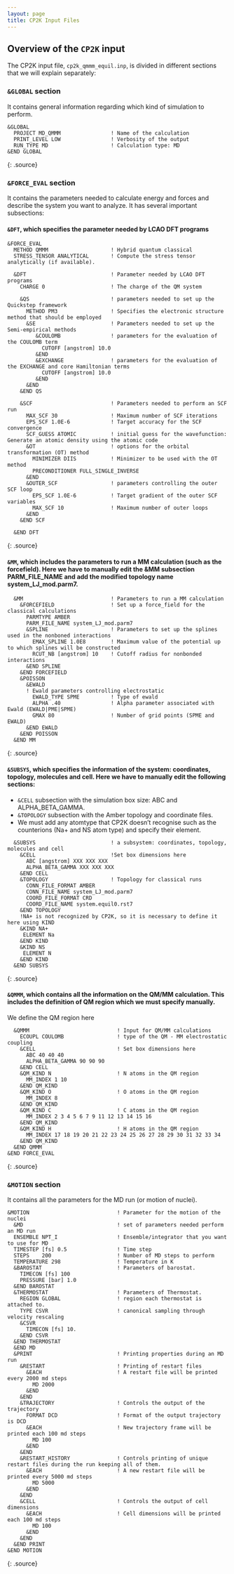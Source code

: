 ```yaml
---
layout: page
title: CP2K Input Files
---
```


## Overview of the `CP2K` input

The CP2K input file, `cp2k_qmmm_equil.inp`, is divided in different sections that we will explain separately:

### `&GLOBAL` section
It contains general information regarding which kind of simulation to perform.

~~~
&GLOBAL
  PROJECT MD_QMMM                ! Name of the calculation
  PRINT_LEVEL LOW                ! Verbosity of the output
  RUN_TYPE MD                    ! Calculation type: MD
&END GLOBAL
~~~
{: .source}


### `&FORCE_EVAL` section

It contains the parameters needed to calculate energy and forces and describe the system you want to analyze. It has several important subsections:

#### `&DFT`, which specifies the parameter needed by LCAO DFT programs

~~~
&FORCE_EVAL
  METHOD QMMM                    ! Hybrid quantum classical
  STRESS_TENSOR ANALYTICAL       ! Compute the stress tensor analytically (if available).

  &DFT                           ! Parameter needed by LCAO DFT programs
    CHARGE 0                     ! The charge of the QM system

    &QS                          ! parameters needed to set up the Quickstep framework
      METHOD PM3                 ! Specifies the electronic structure method that should be employed
      &SE                        ! Parameters needed to set up the Semi-empirical methods
         &COULOMB                ! parameters for the evaluation of the COULOMB term
           CUTOFF [angstrom] 10.0
         &END
         &EXCHANGE               ! parameters for the evaluation of the EXCHANGE and core Hamiltonian terms
           CUTOFF [angstrom] 10.0
         &END
      &END
    &END QS

    &SCF                         ! Parameters needed to perform an SCF run
      MAX_SCF 30                 ! Maximum number of SCF iterations
      EPS_SCF 1.0E-6             ! Target accuracy for the SCF convergence
      SCF_GUESS ATOMIC           ! initial guess for the wavefunction: Generate an atomic density using the atomic code
      &OT                        ! options for the orbital transformation (OT) method
        MINIMIZER DIIS           ! Minimizer to be used with the OT method
        PRECONDITIONER FULL_SINGLE_INVERSE
      &END
      &OUTER_SCF                 ! parameters controlling the outer SCF loop
        EPS_SCF 1.0E-6           ! Target gradient of the outer SCF variables
        MAX_SCF 10               ! Maximum number of outer loops
      &END
    &END SCF

  &END DFT
~~~
{: .source}



#### `&MM`, which includes the parameters to run a MM calculation (such as the forcefield). Here we have to manually edit the &MM subsection PARM_FILE_NAME and add the modified topology name system_LJ_mod.parm7.

~~~
  &MM                            ! Parameters to run a MM calculation
    &FORCEFIELD                  ! Set up a force_field for the classical calculations
      PARMTYPE AMBER
      PARM_FILE_NAME system_LJ_mod.parm7
      &SPLINE                    ! Parameters to set up the splines used in the nonboned interactions
        EMAX_SPLINE 1.0E8        ! Maximum value of the potential up to which splines will be constructed
        RCUT_NB [angstrom] 10    ! Cutoff radius for nonbonded interactions
      &END SPLINE
    &END FORCEFIELD
    &POISSON
      &EWALD
      ! Ewald parameters controlling electrostatic
        EWALD_TYPE SPME          ! Type of ewald
        ALPHA .40                ! Alpha parameter associated with Ewald (EWALD|PME|SPME)
        GMAX 80                  ! Number of grid points (SPME and EWALD)
      &END EWALD
    &END POISSON
  &END MM
~~~
{: .source}


#### `&SUBSYS`, which specifies the information of the system: coordinates, topology, molecules and cell. Here we have to manually edit the following sections:
  - `&CELL` subsection with the simulation box size: ABC and ALPHA_BETA_GAMMA.
  - `&TOPOLOGY` subsection with the Amber topology and coordinate files.
  - We must add any atomtype that CP2K doesn’t recognise such as the counterions (Na+ and NS atom type) and specify their element.

~~~
  &SUBSYS                        ! a subsystem: coordinates, topology, molecules and cell
    &CELL                        !Set box dimensions here
      ABC [angstrom] XXX XXX XXX
      ALPHA_BETA_GAMMA XXX XXX XXX
    &END CELL
    &TOPOLOGY                    ! Topology for classical runs
      CONN_FILE_FORMAT AMBER
      CONN_FILE_NAME system_LJ_mod.parm7
      COORD_FILE_FORMAT CRD
      COORD_FILE_NAME system.equil0.rst7
    &END TOPOLOGY
    !NA+ is not recognized by CP2K, so it is necessary to define it here using KIND
    &KIND NA+
     ELEMENT Na
    &END KIND
    &KIND NS
     ELEMENT N
    &END KIND
  &END SUBSYS
~~~
{: .source}

#### `&QMMM`, which contains all the information on the QM/MM calculation. This includes the definition of QM region which we must specify manually.

We define the QM region here

~~~
  &QMMM                            ! Input for QM/MM calculations
    ECOUPL COULOMB                 ! type of the QM - MM electrostatic coupling
    &CELL                          ! Set box dimensions here
      ABC 40 40 40
      ALPHA_BETA_GAMMA 90 90 90
    &END CELL
    &QM_KIND N                     ! N atoms in the QM region
      MM_INDEX 1 10
    &END QM_KIND
    &QM_KIND O                     ! O atoms in the QM region
      MM_INDEX 8
    &END QM_KIND
    &QM_KIND C                     ! C atoms in the QM region
      MM_INDEX 2 3 4 5 6 7 9 11 12 13 14 15 16
    &END QM_KIND
    &QM_KIND H                     ! H atoms in the QM region
      MM_INDEX 17 18 19 20 21 22 23 24 25 26 27 28 29 30 31 32 33 34
    &END QM_KIND
  &END QMMM
&END FORCE_EVAL
~~~
{: .source}

### `&MOTION` section

It contains all the parameters for the MD run (or motion of nuclei).

~~~
&MOTION                            ! Parameter for the motion of the nuclei
  &MD                              ! set of parameters needed perform an MD run
  ENSEMBLE NPT_I                   ! Ensemble/integrator that you want to use for MD
  TIMESTEP [fs] 0.5                ! Time step
  STEPS    200                     ! Number of MD steps to perform
  TEMPERATURE 298                  ! Temperature in K
  &BAROSTAT                        ! Parameters of barostat.
    TIMECON [fs] 100
    PRESSURE [bar] 1.0
  &END BAROSTAT
  &THERMOSTAT                      ! Parameters of Thermostat.
    REGION GLOBAL                  ! region each thermostat is attached to.
    TYPE CSVR                      ! canonical sampling through velocity rescaling
    &CSVR
      TIMECON [fs] 10.
    &END CSVR
  &END THERMOSTAT
  &END MD
  &PRINT                           ! Printing properties during an MD run
    &RESTART                       ! Printing of restart files
      &EACH                        ! A restart file will be printed every 2000 md steps
        MD 2000
      &END
    &END
    &TRAJECTORY                    ! Controls the output of the trajectory
      FORMAT DCD                   ! Format of the output trajectory is DCD
      &EACH                        ! New trajectory frame will be printed each 100 md steps
        MD 100
      &END
    &END
    &RESTART_HISTORY               ! Controls printing of unique restart files during the run keeping all of them.
      &EACH                        ! A new restart file will be printed every 5000 md steps
        MD 5000
      &END
    &END
    &CELL                          ! Controls the output of cell dimensions
      &EACH                        ! Cell dimensions will be printed each 100 md steps
        MD 100
      &END
    &END
  &END PRINT
&END MOTION
~~~
{: .source}


